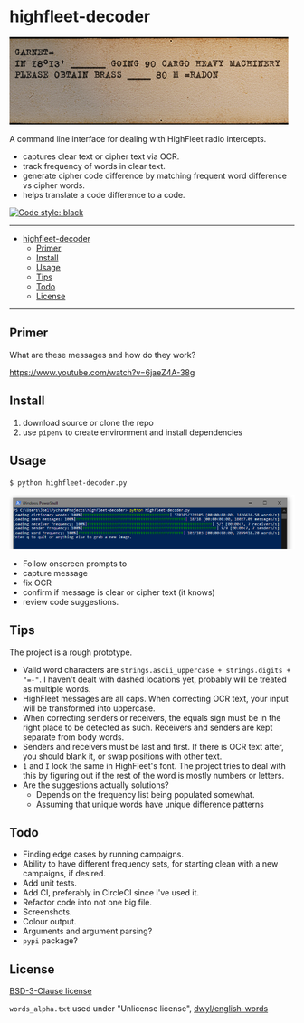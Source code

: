 # highfleet-decoder

![A HighFleet clear text message.](./example_message.png)

A command line interface for dealing with HighFleet radio intercepts.
* captures clear text or cipher text via OCR.
* track frequency of words in clear text.
* generate cipher code difference by matching frequent word difference vs cipher words.
* helps translate a code difference to a code.

[![Code style: black](https://img.shields.io/badge/code%20style-black-000000.svg?style=for-the-badge)](https://github.com/psf/black)

---

* [highfleet-decoder](#highfleet-decoder)
  * [Primer](#primer)
  * [Install](#install)
  * [Usage](#usage)
  * [Tips](#tips)
  * [Todo](#todo)
  * [License](#license)

---

## Primer

What are these messages and how do they work?

https://www.youtube.com/watch?v=6jaeZ4A-38g

## Install

1. download source or clone the repo
2. use `pipenv` to create environment and install dependencies

## Usage

`$ python highfleet-decoder.py`

![(What the program looks like.)](./example_startup.png)

* Follow onscreen prompts to
 * capture message
 * fix OCR
 * confirm if message is clear or cipher text (it knows)
 * review code suggestions.

## Tips

The project is a rough prototype.

* Valid word characters are `strings.ascii_uppercase + strings.digits + "=-"`. I haven't dealt with dashed locations yet, probably will be treated as multiple words.
* HighFleet messages are all caps. When correcting OCR text, your input will be transformed into uppercase.
* When correcting senders or receivers, the equals sign must be in the right place to be detected as such. Receivers and senders are kept separate from body words. 
* Senders and receivers must be last and first. If there is OCR text after, you should blank it, or swap positions with other text.
* `1` and `I` look the same in HighFleet's font. The project tries to deal with this by figuring out if the rest of the word is mostly numbers or letters.
* Are the suggestions actually solutions?
  * Depends on the frequency list being populated somewhat.
  * Assuming that unique words have unique difference patterns 

## Todo

* Finding edge cases by running campaigns.
* Ability to have different frequency sets, for starting clean with a new campaigns, if desired.
* Add unit tests.
* Add CI, preferably in CircleCI since I've used it.
* Refactor code into not one big file.
* Screenshots.
* Colour output.
* Arguments and argument parsing?
* `pypi` package?

## License

[BSD-3-Clause license](./LICENSE)

`words_alpha.txt` used under "Unlicense license", [dwyl/english-words](https://github.com/dwyl/english-words)
